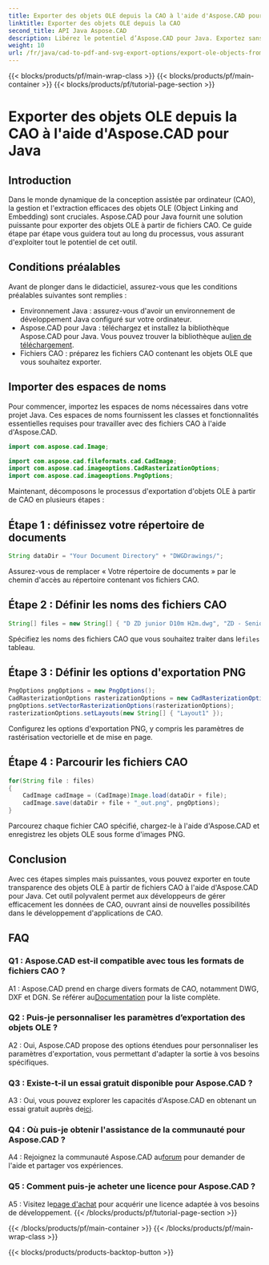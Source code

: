```yaml
---
title: Exporter des objets OLE depuis la CAO à l'aide d'Aspose.CAD pour Java
linktitle: Exporter des objets OLE depuis la CAO
second_title: API Java Aspose.CAD
description: Libérez le potentiel d’Aspose.CAD pour Java. Exportez sans effort des objets OLE à partir de fichiers CAO. Téléchargez-le dès maintenant pour une gestion transparente des données CAO.
weight: 10
url: /fr/java/cad-to-pdf-and-svg-export-options/export-ole-objects-from-cad/
---
```


{{< blocks/products/pf/main-wrap-class >}}
{{< blocks/products/pf/main-container >}}
{{< blocks/products/pf/tutorial-page-section >}}

# Exporter des objets OLE depuis la CAO à l'aide d'Aspose.CAD pour Java

## Introduction

Dans le monde dynamique de la conception assistée par ordinateur (CAO), la gestion et l'extraction efficaces des objets OLE (Object Linking and Embedding) sont cruciales. Aspose.CAD pour Java fournit une solution puissante pour exporter des objets OLE à partir de fichiers CAO. Ce guide étape par étape vous guidera tout au long du processus, vous assurant d'exploiter tout le potentiel de cet outil.

## Conditions préalables

Avant de plonger dans le didacticiel, assurez-vous que les conditions préalables suivantes sont remplies :

- Environnement Java : assurez-vous d'avoir un environnement de développement Java configuré sur votre ordinateur.
-  Aspose.CAD pour Java : téléchargez et installez la bibliothèque Aspose.CAD pour Java. Vous pouvez trouver la bibliothèque au[lien de téléchargement](https://releases.aspose.com/cad/java/).
- Fichiers CAO : préparez les fichiers CAO contenant les objets OLE que vous souhaitez exporter.

## Importer des espaces de noms

Pour commencer, importez les espaces de noms nécessaires dans votre projet Java. Ces espaces de noms fournissent les classes et fonctionnalités essentielles requises pour travailler avec des fichiers CAO à l'aide d'Aspose.CAD.

```java
import com.aspose.cad.Image;

import com.aspose.cad.fileformats.cad.CadImage;
import com.aspose.cad.imageoptions.CadRasterizationOptions;
import com.aspose.cad.imageoptions.PngOptions;
```

Maintenant, décomposons le processus d'exportation d'objets OLE à partir de CAO en plusieurs étapes :

## Étape 1 : définissez votre répertoire de documents

```java
String dataDir = "Your Document Directory" + "DWGDrawings/";
```

Assurez-vous de remplacer « Votre répertoire de documents » par le chemin d'accès au répertoire contenant vos fichiers CAO.

## Étape 2 : Définir les noms des fichiers CAO

```java
String[] files = new String[] { "D ZD junior D10m H2m.dwg", "ZD - Senior D6m H2m45.dwg" };
```

 Spécifiez les noms des fichiers CAO que vous souhaitez traiter dans le`files` tableau.

## Étape 3 : Définir les options d'exportation PNG

```java
PngOptions pngOptions = new PngOptions();
CadRasterizationOptions rasterizationOptions = new CadRasterizationOptions();
pngOptions.setVectorRasterizationOptions(rasterizationOptions);
rasterizationOptions.setLayouts(new String[] { "Layout1" });
```

Configurez les options d'exportation PNG, y compris les paramètres de rastérisation vectorielle et de mise en page.

## Étape 4 : Parcourir les fichiers CAO

```java
for(String file : files)
{
    CadImage cadImage = (CadImage)Image.load(dataDir + file);
    cadImage.save(dataDir + file + "_out.png", pngOptions);
}
```

Parcourez chaque fichier CAO spécifié, chargez-le à l'aide d'Aspose.CAD et enregistrez les objets OLE sous forme d'images PNG.

## Conclusion

Avec ces étapes simples mais puissantes, vous pouvez exporter en toute transparence des objets OLE à partir de fichiers CAO à l'aide d'Aspose.CAD pour Java. Cet outil polyvalent permet aux développeurs de gérer efficacement les données de CAO, ouvrant ainsi de nouvelles possibilités dans le développement d'applications de CAO.

## FAQ

### Q1 : Aspose.CAD est-il compatible avec tous les formats de fichiers CAO ?

 A1 : Aspose.CAD prend en charge divers formats de CAO, notamment DWG, DXF et DGN. Se référer au[Documentation](https://reference.aspose.com/cad/java/) pour la liste complète.

### Q2 : Puis-je personnaliser les paramètres d’exportation des objets OLE ?

A2 : Oui, Aspose.CAD propose des options étendues pour personnaliser les paramètres d'exportation, vous permettant d'adapter la sortie à vos besoins spécifiques.

### Q3 : Existe-t-il un essai gratuit disponible pour Aspose.CAD ?

 A3 : Oui, vous pouvez explorer les capacités d'Aspose.CAD en obtenant un essai gratuit auprès de[ici](https://releases.aspose.com/).

### Q4 : Où puis-je obtenir l'assistance de la communauté pour Aspose.CAD ?

 A4 : Rejoignez la communauté Aspose.CAD au[forum](https://forum.aspose.com/c/cad/19) pour demander de l'aide et partager vos expériences.

### Q5 : Comment puis-je acheter une licence pour Aspose.CAD ?

A5 : Visitez le[page d'achat](https://purchase.aspose.com/buy) pour acquérir une licence adaptée à vos besoins de développement.
{{< /blocks/products/pf/tutorial-page-section >}}

{{< /blocks/products/pf/main-container >}}
{{< /blocks/products/pf/main-wrap-class >}}

{{< blocks/products/products-backtop-button >}}
